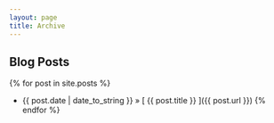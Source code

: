 ```yaml
---
layout: page
title: Archive
---
```


## Blog Posts
  
{% for post in site.posts %}
  * {{ post.date | date_to_string }} &raquo; [ {{ post.title }} ]({{ post.url }})
{% endfor %}
